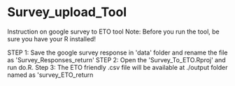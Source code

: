 # Survey_upload_Tool
Instruction on google survey to ETO tool
Note: Before you run the tool, be sure you have your R installed!

STEP 1:
Save the google survey response in 'data' folder and rename the file as 'Survey_Responses_return'
STEP 2:
Open the 'Survey_To_ETO.Rproj' and run do.R.
Step 3:
The ETO friendly .csv file will be available at ./output folder named as 'survey_ETO_return

